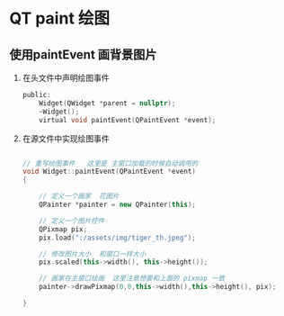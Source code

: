 # QT  paint 绘图



## 使用paintEvent 画背景图片



1. 在头文件中声明绘图事件

   ~~~h
   public:
       Widget(QWidget *parent = nullptr);
       ~Widget();
       virtual void paintEvent(QPaintEvent *event);
   ~~~

   

2. 在源文件中实现绘图事件

   ~~~cpp
   
   // 重写绘图事件   这里是 主窗口加载的时候自动调用的
   void Widget::paintEvent(QPaintEvent *event)
   {
   
       // 定义一个画家  花图片
       QPainter *painter = new QPainter(this);
   
       // 定义一个图片控件
       QPixmap pix;
       pix.load(":/assets/img/tiger_th.jpeg");
   
       // 修改图片大小  和窗口一样大小
       pix.scaled(this->width(), this->height());
   
       // 画家在主窗口绘画  这里注意想要和上面的 pixmap 一致
       painter->drawPixmap(0,0,this->width(),this->height(), pix);
   
   }
   
   ~~~

   
